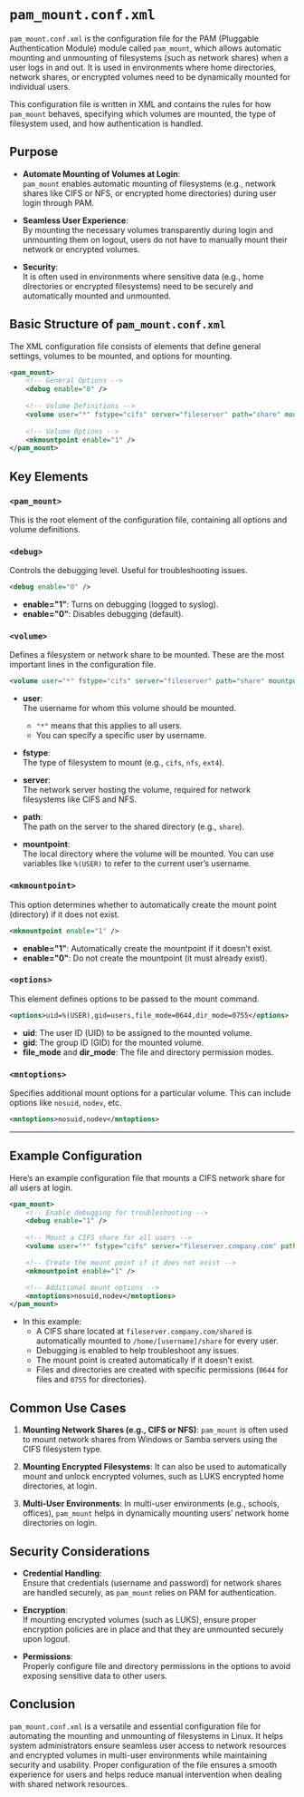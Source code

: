# `pam_mount.conf.xml`

`pam_mount.conf.xml` is the configuration file for the PAM (Pluggable Authentication Module) module called `pam_mount`, which allows automatic mounting and unmounting of filesystems (such as network shares) when a user logs in and out. It is used in environments where home directories, network shares, or encrypted volumes need to be dynamically mounted for individual users.

This configuration file is written in XML and contains the rules for how `pam_mount` behaves, specifying which volumes are mounted, the type of filesystem used, and how authentication is handled.

## Purpose

- **Automate Mounting of Volumes at Login**:  
  `pam_mount` enables automatic mounting of filesystems (e.g., network shares like CIFS or NFS, or encrypted home directories) during user login through PAM.

- **Seamless User Experience**:  
  By mounting the necessary volumes transparently during login and unmounting them on logout, users do not have to manually mount their network or encrypted volumes.

- **Security**:  
  It is often used in environments where sensitive data (e.g., home directories or encrypted filesystems) need to be securely and automatically mounted and unmounted.


## Basic Structure of `pam_mount.conf.xml`

The XML configuration file consists of elements that define general settings, volumes to be mounted, and options for mounting.

```xml
<pam_mount>
    <!-- General Options -->
    <debug enable="0" />
    
    <!-- Volume Definitions -->
    <volume user="*" fstype="cifs" server="fileserver" path="share" mountpoint="/home/%(USER)/mount" />
    
    <!-- Volume Options -->
    <mkmountpoint enable="1" />
</pam_mount>
```

## Key Elements

### `<pam_mount>`
This is the root element of the configuration file, containing all options and volume definitions.

### `<debug>`
Controls the debugging level. Useful for troubleshooting issues.

```xml
<debug enable="0" />
```
- **enable="1"**: Turns on debugging (logged to syslog).
- **enable="0"**: Disables debugging (default).

### `<volume>`
Defines a filesystem or network share to be mounted. These are the most important lines in the configuration file.

```xml
<volume user="*" fstype="cifs" server="fileserver" path="share" mountpoint="/home/%(USER)/mount" />
```

- **user**:  
  The username for whom this volume should be mounted.  
  - `"*"` means that this applies to all users.  
  - You can specify a specific user by username.

- **fstype**:  
  The type of filesystem to mount (e.g., `cifs`, `nfs`, `ext4`).

- **server**:  
  The network server hosting the volume, required for network filesystems like CIFS and NFS.

- **path**:  
  The path on the server to the shared directory (e.g., `share`).

- **mountpoint**:  
  The local directory where the volume will be mounted. You can use variables like `%(USER)` to refer to the current user’s username.

### `<mkmountpoint>`
This option determines whether to automatically create the mount point (directory) if it does not exist.

```xml
<mkmountpoint enable="1" />
```

- **enable="1"**: Automatically create the mountpoint if it doesn't exist.
- **enable="0"**: Do not create the mountpoint (it must already exist).

### `<options>`
This element defines options to be passed to the mount command.

```xml
<options>uid=%(USER),gid=users,file_mode=0644,dir_mode=0755</options>
```

- **uid**: The user ID (UID) to be assigned to the mounted volume.
- **gid**: The group ID (GID) for the mounted volume.
- **file_mode** and **dir_mode**: The file and directory permission modes.

### `<mntoptions>`
Specifies additional mount options for a particular volume. This can include options like `nosuid`, `nodev`, etc.

```xml
<mntoptions>nosuid,nodev</mntoptions>
```

---

## Example Configuration

Here’s an example configuration file that mounts a CIFS network share for all users at login.

```xml
<pam_mount>
    <!-- Enable debugging for troubleshooting -->
    <debug enable="1" />
    
    <!-- Mount a CIFS share for all users -->
    <volume user="*" fstype="cifs" server="fileserver.company.com" path="shared" mountpoint="/home/%(USER)/share" options="uid=%(USER),gid=users,file_mode=0644,dir_mode=0755" />

    <!-- Create the mount point if it does not exist -->
    <mkmountpoint enable="1" />

    <!-- Additional mount options -->
    <mntoptions>nosuid,nodev</mntoptions>
</pam_mount>
```

- In this example:
  - A CIFS share located at `fileserver.company.com/shared` is automatically mounted to `/home/[username]/share` for every user.
  - Debugging is enabled to help troubleshoot any issues.
  - The mount point is created automatically if it doesn’t exist.
  - Files and directories are created with specific permissions (`0644` for files and `0755` for directories).

## Common Use Cases

1. **Mounting Network Shares (e.g., CIFS or NFS)**:
   `pam_mount` is often used to mount network shares from Windows or Samba servers using the CIFS filesystem type.

2. **Mounting Encrypted Filesystems**:
   It can also be used to automatically mount and unlock encrypted volumes, such as LUKS encrypted home directories, at login.

3. **Multi-User Environments**:
   In multi-user environments (e.g., schools, offices), `pam_mount` helps in dynamically mounting users’ network home directories on login.

## Security Considerations

- **Credential Handling**:  
  Ensure that credentials (username and password) for network shares are handled securely, as `pam_mount` relies on PAM for authentication.
  
- **Encryption**:  
  If mounting encrypted volumes (such as LUKS), ensure proper encryption policies are in place and that they are unmounted securely upon logout.

- **Permissions**:  
  Properly configure file and directory permissions in the options to avoid exposing sensitive data to other users.

## Conclusion

`pam_mount.conf.xml` is a versatile and essential configuration file for automating the mounting and unmounting of filesystems in Linux. It helps system administrators ensure seamless user access to network resources and encrypted volumes in multi-user environments while maintaining security and usability. Proper configuration of the file ensures a smooth experience for users and helps reduce manual intervention when dealing with shared network resources.
